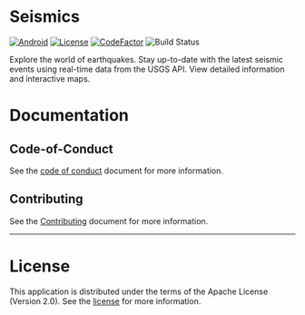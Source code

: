 # Seismics

[![Android](https://img.shields.io/badge/API-33%2B-blue?logo=android-studio)]()
[![License](https://img.shields.io/badge/License-Apache_2.0-blue.svg)](https://opensource.org/licenses/Apache-2.0)
[![CodeFactor](https://www.codefactor.io/repository/github/marlonlom/seismics/badge/main)](https://www.codefactor.io/repository/github/marlonlom/seismics/overview/main)
![Build Status](https://img.shields.io/github/actions/workflow/status/marlonlom/seismics/build.yml)

Explore the world of earthquakes. Stay up-to-date with the latest seismic events using real-time data from the USGS API. View detailed information and interactive maps.

# Documentation

## Code-of-Conduct

See the [code of conduct](CODE_OF_CONDUCT.md) document for more information.

## Contributing

See the [Contributing](CONTRIBUTING.md) document for more information.

<hr/>

# License

This application is distributed under the terms of the Apache License (Version 2.0). See the [license](LICENSE) for more
information.
